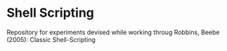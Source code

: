 # Shell Scripting

Repository for experiments devised while working throug Robbins, Beebe (2005):
Classic Shell-Scripting
